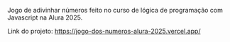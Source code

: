 Jogo de adivinhar números feito no curso de lógica de programação com Javascript na Alura 2025.



Link do projeto: https://jogo-dos-numeros-alura-2025.vercel.app/

